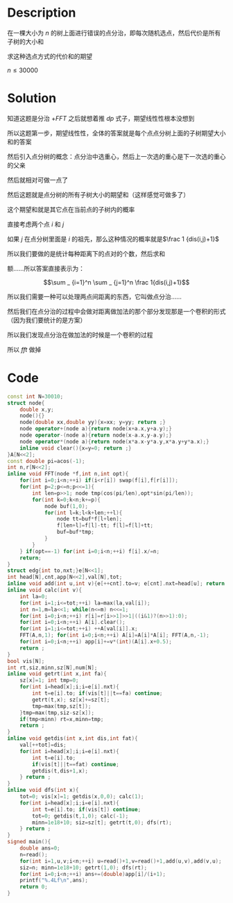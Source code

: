 # Description

在一棵大小为 $n$ 的树上面进行错误的点分治，即每次随机选点，然后代价是所有子树的大小和

求这种选点方式的代价和的期望

$n\le 30000$

# Solution

知道这题是分治 $+FFT$ 之后就想着推 $dp$ 式子，期望线性性根本没想到

所以这题第一步，期望线性性，全体的答案就是每个点点分树上面的子树期望大小和的答案

然后引入点分树的概念：点分治中选重心，然后上一次选的重心是下一次选的重心的父亲

然后就相对可做一点了

然后这题就是点分树的所有子树大小的期望和（这样感觉可做多了）

这个期望和就是其它点在当前点的子树内的概率

直接考虑两个点 $i$ 和 $j$ 

如果 $j$ 在点分树里面是 $i$ 的祖先，那么这种情况的概率就是$\frac 1 {dis(i,j)+1}$

所以我们要做的是统计每种距离下的点对的个数，然后求和

额……所以答案直接表示为：

$$\sum _ {i=1}^n \sum _ {j=1}^n \frac 1{dis(i,j)+1}$$

所以我们需要一种可以处理两点间距离的东西，它叫做点分治……

然后我们在点分治的过程中会做对距离做加法的那个部分发现那是一个卷积的形式（因为我们要统计的是方案）

所以我们发现点分治在做加法的时候是一个卷积的过程

所以 $fft$ 做掉

# Code

```cpp
const int N=30010;
struct node{
	double x,y;
	node(){}
	node(double xx,double yy){x=xx; y=yy; return ;}
	node operator+(node a){return node(x+a.x,y+a.y);}
	node operator-(node a){return node(x-a.x,y-a.y);}
	node operator*(node a){return node(x*a.x-y*a.y,x*a.y+y*a.x);}
	inline void clear(){x=y=0; return ;}
}A[N<<2];
const double pi=acos(-1);
int n,r[N<<2];
inline void FFT(node *f,int n,int opt){
	for(int i=0;i<n;++i) if(i<r[i]) swap(f[i],f[r[i]]);
	for(int p=2;p<=n;p<<=1){
		int len=p>>1; node tmp(cos(pi/len),opt*sin(pi/len));
		for(int k=0;k<n;k+=p){
			node buf(1,0);
			for(int l=k;l<k+len;++l){
				node tt=buf*f[l+len]; 
				f[len+l]=f[l]-tt; f[l]=f[l]+tt; 
				buf=buf*tmp;
			}
		}
	} if(opt==-1) for(int i=0;i<n;++i) f[i].x/=n;
	return;
}
struct edg{int to,nxt;}e[N<<1];
int head[N],cnt,app[N<<2],val[N],tot;
inline void add(int u,int v){e[++cnt].to=v; e[cnt].nxt=head[u]; return head[u]=cnt,void();}
inline void calc(int v){
	int la=0;
	for(int i=1;i<=tot;++i) la=max(la,val[i]);
	int n=1,m=la<<1; while(n<=m) n<<=1;
	for(int i=0;i<n;++i) r[i]=r[i>>1]>>1|((i&1)?(n>>1):0);
	for(int i=0;i<n;++i) A[i].clear();
	for(int i=1;i<=tot;++i) ++A[val[i]].x; 
	FFT(A,n,1); for(int i=0;i<n;++i) A[i]=A[i]*A[i]; FFT(A,n,-1);
	for(int i=0;i<n;++i) app[i]+=v*(int)(A[i].x+0.5);
	return ;
}
bool vis[N];
int rt,siz,minn,sz[N],num[N];
inline void getrt(int x,int fa){
	sz[x]=1; int tmp=0;
	for(int i=head[x];i;i=e[i].nxt){
		int t=e[i].to; if(vis[t]||t==fa) continue;
		getrt(t,x); sz[x]+=sz[t]; 
		tmp=max(tmp,sz[t]);
	}tmp=max(tmp,siz-sz[x]);
	if(tmp<minn) rt=x,minn=tmp;
	return ;
}
inline void getdis(int x,int dis,int fat){
	val[++tot]=dis;
	for(int i=head[x];i;i=e[i].nxt){
		int t=e[i].to;
		if(vis[t]||t==fat) continue;
		getdis(t,dis+1,x);
	} return ;
}
inline void dfs(int x){
	tot=0; vis[x]=1; getdis(x,0,0); calc(1); 
	for(int i=head[x];i;i=e[i].nxt){
		int t=e[i].to; if(vis[t]) continue;	
		tot=0; getdis(t,1,0); calc(-1); 
		minn=1e18+10; siz=sz[t]; getrt(t,0); dfs(rt);
	} return ;
}
signed main(){
	double ans=0;
	n=read();
	for(int i=1,u,v;i<n;++i) u=read()+1,v=read()+1,add(u,v),add(v,u);
	siz=n; minn=1e18+10; getrt(1,0); dfs(rt);
	for(int i=0;i<n;++i) ans+=(double)app[i]/(i+1);  
	printf("%.4Lf\n",ans);	
	return 0;
}
```